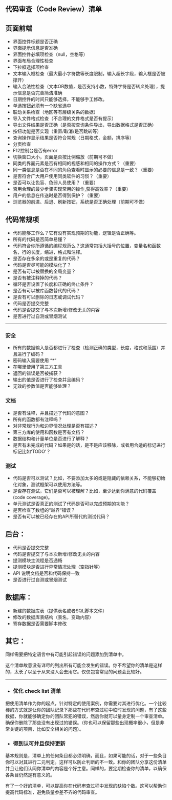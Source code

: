 
## 代码审查（Code Review）清单

## 页面前端

- 界面控件标题是否正确
- 界面提示信息是否准确
- 界面控件必填项检查（null，空格等）
- 界面布局合理性检查
- 下拉框选择项检查
- 文本输入框检查（最大最小字符数等长度限制，输入超长字段，输入框是否被撑开）
- 输入合法性检查（文本OR数值，是否支持小数，特殊字符是否转义处理），提示信息是否完善简洁准确
- 日期控件的时间只能够选择，不能够手工修改。
- 单选按钮必须有一个缺省选中
- 联动关系检查（地区等有层级关系的数据）
- 导入文件格式检查（不合理的文件格式是否有提示）
- 导出文件结果是否正确（是否按查询条件导出，导出数据格式是否正确）
- 按钮功能是否实现（重置/取消/是否跳转等）
- 查询操作显示结果是否符合常规（日期格式，金额，排序等）
- 分页检查
- F12控制台是否有error
- 切换窗口大小，页面是否按比例缩放（前期可不做）
- 同类的界面元素是否有相同的视感和相同的操作方式？（重要）
- 同一类信息是否在不同的角色查看时显示的必要的信息是一致？（重要）
- 是否符合广大用户使用同类软件的习惯？（重要）
- 是否可以让色盲、色弱人员使用？（重要）
- 否用合理的最少步骤实现常用的操作,获得高效率？（重要）
- 用户的信息在传送时是否得到保护？（重要）
- 浏览器的前进、后退、刷新按钮，系统是否正确处理（前期可不做）

## 代码常规项

- 代码能够工作么？它有没有实现预期的功能，逻辑是否正确等。
- 所有的代码是否简单易懂？
- 代码符合你所遵循的编程规范么？这通常包括大括号的位置，变量名和函数名，行的长度，缩进，格式和注释。
- 是否存在多余的或是重复的代码？
- 代码是否尽可能的模块化了？
- 是否有可以被替换的全局变量？
- 是否有被注释掉的代码？
- 循环是否设置了长度和正确的终止条件？
- 是否有可以被库函数替代的代码？
- 是否有可以删除的日志或调试代码？
- 代码是否提交完整
- 代码是否提交了与本次新增/修改无关的内容
- 是否进行过自测或冒烟测试

---

### 安全

- 所有的数据输入是否都进行了检查（检测正确的类型，长度，格式和范围）并且进行了编码？
- 密码输入需要使用 “*”
- 在哪里使用了第三方工具
- 返回的错误是否被捕获？
- 输出的值是否进行了检查并且编码？
- 无效的参数值是否能够处理？

### 文档

- 是否有注释，并且描述了代码的意图？
- 所有的函数都有注释吗？
- 对非常规行为和边界情况处理是否有描述？
- 第三方库的使用和函数是否有文档？
- 数据结构和计量单位是否进行了解释？
- 是否有未完成的代码？如果是的话，是不是应该移除，或者用合适的标记进行标记比如‘TODO’？

### 测试

- 代码是否可以测试？比如，不要添加太多的或是隐藏的依赖关系，不能够初始化对象，测试框架可以使用方法等。
- 是否存在测试，它们是否可以被理解？比如，至少达到你满意的代码覆盖(code coverage)。
- 单元测试是否真正的测试了代码是否可以完成预期的功能？
- 是否检查了数组的“越界“错误？
- 是否有可以被已经存在的API所替代的测试代码？

## 后台：

- 代码是否提交完整
- 代码是否提交了与本次新增/修改无关的内容
- 提测模块主流程是否通畅
- 提测模块是否进行异常情况处理（空指针等）
- API 说明文档是否和代码保持一致
- 是否进行过自测或冒烟测试

## 数据库：

- 新建的数据库表（提供表名或者SQL脚本文件）
- 修改的数据库表结构（表名，变动内容）
- 寄存数据是否需要脚本修改

## 其它：

同样需要把特定语言中有可能引起错误的问题添加到清单中。

这个清单故意没有详尽的列出所有可能会发生的错误。你不希望你的清单是这样的，太长了以至于从来没人会去用它。仅仅包含常见的问题会比较好。

---
- ### 优化 check  list 清单

把使用清单作为你的起点，针对特定的使用案例，你需要对其进行优化。一个比较棒的方式就是让你的团队记录下那些在代码审查过程中临时发现的问题，有了这些数据，你就能够确定你的团队常犯的错误，然后你就可以量身定制一个审查清单。确保你删除了那些没有出现过的错误。（你也可以保留那些出现概率很小，但是非常关键的项目，比如安全相关的问题）。

- ### 得到认可并且保持更新

基本规则是，清单上的任何条目都必须明确，而且，如果可能的话，对于一些条目你可以对其进行二元判定。这样可以防止判断的不一致。和你的团队分享这份清单并且让他们认同你清单的内容是个好主意。同样的，要定期检查你的清单，以确保各条目仍然是有意义的。

有了一个好的清单，可以提高你在代码审查过程中发现的缺陷个数。这可以帮助你提高代码标准，避免质量参差不齐的代码审查。
